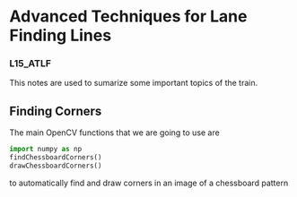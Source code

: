 # Advanced Techniques for Lane Finding Lines
### L15_ATLF

This notes are used to sumarize some important topics of the train.

## Finding Corners
The main OpenCV functions that we are going to use are

```python
import numpy as np
findChessboardCorners()
drawChessboardCorners()
```
to automatically find and draw corners in an image of a chessboard pattern

